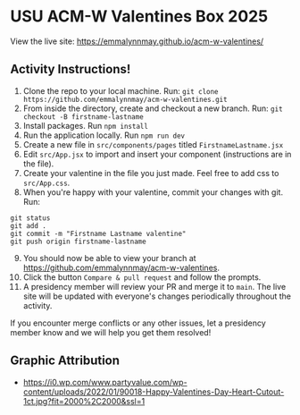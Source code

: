 # USU ACM-W Valentines Box 2025

View the live site: https://emmalynnmay.github.io/acm-w-valentines/

## Activity Instructions!

1. Clone the repo to your local machine. Run: `git clone https://github.com/emmalynnmay/acm-w-valentines.git`
2. From inside the directory, create and checkout a new branch. Run: `git checkout -B firstname-lastname`
3. Install packages. Run `npm install`
4. Run the application locally. Run `npm run dev`
5. Create a new file in `src/components/pages` titled `FirstnameLastname.jsx`
6. Edit `src/App.jsx` to import and insert your component (instructions are in the file).
7. Create your valentine in the file you just made. Feel free to add css to `src/App.css`.
8. When you're happy with your valentine, commit your changes with git. Run:
```
git status
git add .
git commit -m "Firstname Lastname valentine"
git push origin firstname-lastname
```
9. You should now be able to view your branch at https://github.com/emmalynnmay/acm-w-valentines.
10. Click the button `Compare & pull request` and follow the prompts.
11. A presidency member will review your PR and merge it to `main`. The live site will be updated with everyone's changes periodically throughout the activity.

If you encounter merge conflicts or any other issues, let a presidency member know and we will help you get them resolved!


## Graphic Attribution
* https://i0.wp.com/www.partyvalue.com/wp-content/uploads/2022/01/90018-Happy-Valentines-Day-Heart-Cutout-1ct.jpg?fit=2000%2C2000&ssl=1

